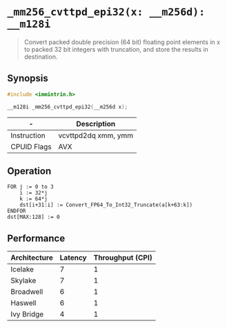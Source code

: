 `_mm256_cvttpd_epi32(x: __m256d): __m128i`
==========================================

> Convert packed double precision (64 bit) floating point elements in x to packed 32 bit integers with truncation, and store the results in destination.

## Synopsis

```c
#include <immintrin.h>

__m128i _mm256_cvttpd_epi32(__m256d x);
```

| -           | Description         |
| ----------- | ------------------- |
| Instruction | vcvttpd2dq xmm, ymm |
| CPUID Flags | AVX                 |

## Operation

```
FOR j := 0 to 3
	i := 32*j
	k := 64*j
	dst[i+31:i] := Convert_FP64_To_Int32_Truncate(a[k+63:k])
ENDFOR
dst[MAX:128] := 0
```

## Performance

| Architecture | Latency | Throughput (CPI) |
| ------------ | ------- | ---------------- |
| Icelake      | 7       | 1                |
| Skylake      | 7       | 1                |
| Broadwell    | 6       | 1                |
| Haswell      | 6       | 1                |
| Ivy Bridge   | 4       | 1                |
